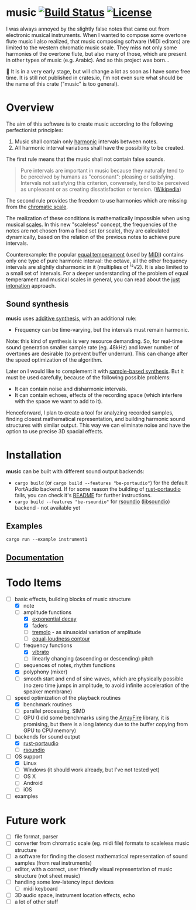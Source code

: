 music [![Build Status](https://travis-ci.org/tiborgats/music.svg?branch=master)](https://travis-ci.org/tiborgats/music) [![License](https://img.shields.io/badge/License-WTFPL-green.svg)](https://github.com/tiborgats/music/blob/master/COPYING)
=====
I was always annoyed by the slightly false notes that came out from electronic musical instruments. When I wanted to compose some overtone flute music I also realized, that music composing software (MIDI editors) are limited to the western chromatic music scale. They miss not only some harmonies of the overtone flute, but also many of those, which are present in other types of music (e.g. Arabic). And so this project was born...

:construction: It is in a very early stage, but will change a lot as soon as I have some free time. It is still not published in crates.io, I'm not even sure what should be the name of this crate ("music" is too general).

# Overview
The aim of this software is to create music according to the following perfectionist principles:

1. Music shall contain only [harmonic](https://en.wikipedia.org/wiki/Harmony) intervals between notes.
2. All harmonic interval variations shall have the possibility to be created.

The first rule means that the music shall not contain false sounds.
> Pure intervals are important in music because they naturally tend to be perceived by humans as "consonant": pleasing or satisfying. Intervals not satisfying this criterion, conversely, tend to be perceived as unpleasant or as creating dissatisfaction or tension. ([Wikipedia](https://en.wikipedia.org/wiki/Just_intonation))

The second rule provides the freedom to use harmonies which are missing from the [chromatic scale](https://en.wikipedia.org/wiki/Chromatic_scale).

The realization of these conditions is mathematically impossible when using musical [scales](https://en.wikipedia.org/wiki/Scale_(music)). In this new "scaleless" concept, the frequencies of the notes are not chosen from a fixed set (or scale), they are calculated dynamically, based on the relation of the previous notes to achieve pure intervals.

Counterexample: the popular [equal temperament](https://en.wikipedia.org/wiki/Equal_temperament) (used by [MIDI](https://en.wikipedia.org/wiki/MIDI)) contains only one type of pure harmonic interval: the octave, all the other frequency intervals are slightly disharmonic in it (multiplies of ¹²√2). It is also limited to a small set of intervals. For a deeper understanding of the problem of equal temperament and musical scales in general, you can read about the [just intonation](https://en.wikipedia.org/wiki/Just_intonation) approach.

## Sound synthesis
**music** uses [additive synthesis](https://en.wikipedia.org/wiki/Additive_synthesis), with an additional rule:
* Frequency can be time-varying, but the intervals must remain harmonic.

Note: this kind of synthesis is very resource demanding. So, for real-time sound generation smaller sample rate (eg. 48kHz) and lower number of overtones are desirable (to prevent buffer underrun). This can change after the speed optimization of the algorithm.

Later on I would like to complement it with [sample-based synthesis](https://en.wikipedia.org/wiki/Sample-based_synthesis). But it must be used carefully, because of the following possible problems:
* It can contain noise and disharmonic intervals.
* It can contain echoes, effects of the recording space (which interfere with the space we want to add to it).

Henceforward, I plan to create a tool for analyzing recorded samples, finding closest mathematical representation, and building harmonic sound structures with similar output. This way we can eliminate noise and have the option to use precise 3D spacial effects.

# Installation
**music** can be built with different sound output backends:
- `cargo build` (or `cargo build --features "be-portaudio"`) for the default PortAudio backend. If for some reason the building of [rust-portaudio](https://github.com/RustAudio/rust-portaudio) fails, you can check it's [README](https://github.com/RustAudio/rust-portaudio/blob/master/README.md) for further instructions.
- `cargo build --features "be-rsoundio"` for [rsoundio](https://github.com/klingtnet/rsoundio) ([libsoundio](http://libsound.io/)) backend - not available yet

## Examples
`cargo run --example instrument1`
## [Documentation](https://tiborgats.github.io/music/)

# Todo Items
- [ ] basic effects, building blocks of music structure
	- [x] note
	- [ ] amplitude functions
		- [x] [exponential decay](https://en.wikipedia.org/wiki/Exponential_decay)
		- [x] faders
		- [ ] [tremolo](https://en.wikipedia.org/wiki/Tremolo) - as sinusoidal variation of amplitude
		- [ ] [equal-loudness contour](https://en.wikipedia.org/wiki/Equal-loudness_contour)
	- [ ] frequency functions
		- [x] [vibrato](https://en.wikipedia.org/wiki/Vibrato)
		- [ ] linearly changing (ascending or descending) pitch
	- [ ] sequences of notes, rhythm functions
	- [x] polyphony (mixer)
	- [ ] smooth start and end of sine waves, which are physically possible (no zero time jumps in amplitude, to avoid infinite acceleration of the speaker membrane)
- [ ] speed optimization of the playback routines
	- [x] benchmark routines
	- [ ] parallel processing, SIMD
	- [ ] GPU (I did some benchmarks using the [ArrayFire](https://github.com/arrayfire/arrayfire-rust) library, it is promising, but there is a long latency due to the buffer copying from GPU to CPU memory)
- [ ] backends for sound output
	- [x] [rust-portaudio](https://github.com/RustAudio/rust-portaudio)
	- [ ] [rsoundio](https://github.com/klingtnet/rsoundio)
- [ ] OS support
	- [x] Linux
	- [ ] Windows (it should work already, but I've not tested yet)
	- [ ] OS X
	- [ ] Android
	- [ ] iOS
- [ ] examples

# Future work
- [ ] file format, parser
- [ ] converter from chromatic scale (eg. midi file) formats to scaleless music structure
- [ ] a software for finding the closest mathematical representation of sound samples (from real instruments)
- [ ] editor, with a correct, user friendly visual representation of music structure (not sheet music)
- [ ] handling some low-latency input devices
	- [ ] midi keyboard
- [ ] 3D audio space, instrument location effects, echo
- [ ] a lot of other stuff
